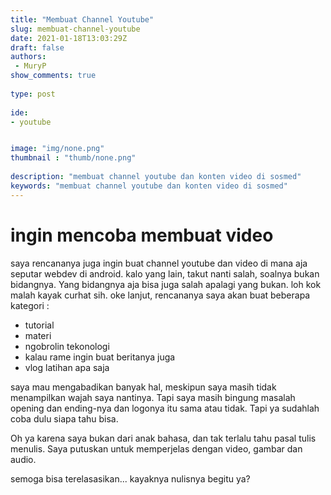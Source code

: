 ```yaml
---
title: "Membuat Channel Youtube"
slug: membuat-channel-youtube
date: 2021-01-18T13:03:29Z
draft: false 
authors:
 - MuryP
show_comments: true 
 
type: post 
 
ide: 
- youtube


image: "img/none.png" 
thumbnail : "thumb/none.png" 
 
description: "membuat channel youtube dan konten video di sosmed" 
keywords: "membuat channel youtube dan konten video di sosmed" 
--- 
```

# ingin mencoba membuat video
saya rencananya juga ingin buat channel youtube dan video di mana aja seputar webdev di android. kalo yang lain, takut nanti salah, soalnya bukan bidangnya. Yang bidangnya aja bisa juga salah apalagi yang bukan. loh kok malah kayak curhat sih. oke lanjut, rencananya saya akan buat beberapa kategori :
- tutorial
- materi
- ngobrolin tekonologi
- kalau rame ingin buat beritanya juga
- vlog latihan apa saja

saya mau mengabadikan banyak hal, meskipun saya masih tidak menampilkan wajah saya nantinya. Tapi saya masih bingung masalah opening dan ending-nya dan logonya itu sama atau tidak. Tapi ya sudahlah coba dulu siapa tahu bisa.

Oh ya karena saya bukan dari anak bahasa, dan tak terlalu tahu pasal tulis menulis. Saya putuskan untuk memperjelas dengan video, gambar dan audio.

semoga bisa terelasasikan... kayaknya nulisnya begitu ya?